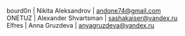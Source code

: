 bourd0n | Nikita Aleksandrov | andone74@gmail.com  
ONETUZ | Alexander Shvartsman | sashakaiser@yandex.ru  
Elfres | Anna Gruzdeva | anyagruzdeva@yandex.ru

